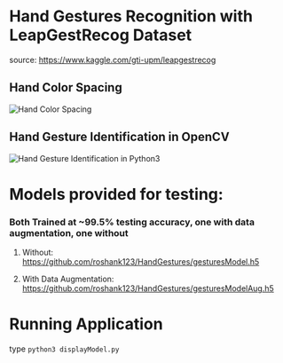 # Hand Gestures Recognition with LeapGestRecog Dataset
source: https://www.kaggle.com/gti-upm/leapgestrecog
## Hand Color Spacing
![Hand Color Spacing](https://github.com/roshank123/HandGestures/blob/master/Screen%20Shot%202020-05-20%20at%2012.46.14%20PM.png)

## Hand Gesture Identification in OpenCV
![Hand Gesture Identification in Python3](https://github.com/roshank123/HandGestures/blob/master/Screen%20Shot%202020-05-20%20at%2012.45.45%20PM.png)

# Models provided for testing:

### Both Trained at ~99.5% testing accuracy, one with data augmentation, one without
1. Without: https://github.com/roshank123/HandGestures/gesturesModel.h5

2. With Data Augmentation: https://github.com/roshank123/HandGestures/gesturesModelAug.h5

# Running Application
type `python3 displayModel.py`
